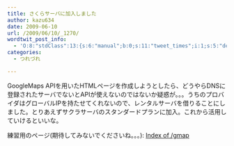 ```yaml
---
title: さくらサーバに加入しました
author: kazu634
date: 2009-06-10
url: /2009/06/10/_1270/
wordtwit_post_info:
  - 'O:8:"stdClass":13:{s:6:"manual";b:0;s:11:"tweet_times";i:1;s:5:"delay";i:0;s:7:"enabled";i:1;s:10:"separation";s:2:"60";s:7:"version";s:3:"3.7";s:14:"tweet_template";b:0;s:6:"status";i:2;s:6:"result";a:0:{}s:13:"tweet_counter";i:2;s:13:"tweet_log_ids";a:1:{i:0;i:4651;}s:9:"hash_tags";a:0:{}s:8:"accounts";a:1:{i:0;s:7:"kazu634";}}'
categories:
  - つれづれ

---
```

<div class="section">
<p>
    GoogleMaps APIを用いたHTMLページを作成しようとしたら、どうやらDNSに登録されたサーバでないとAPIが使えないのではないか疑惑が。。。うちのプロバイダはグローバルIPを持たせてくれないので、レンタルサーバを借りることにしました。とりあえずサクラサーバのスタンダードプランに加入。これから活用していけるといいな。
</p>
  
<p>
    練習用のページ(期待してみないでくださいね。。。): <a href="http://simoom634.sakura.ne.jp/gmap/" onclick="__gaTracker('send', 'event', 'outbound-article', 'http://simoom634.sakura.ne.jp/gmap/', 'Index of /gmap');" target="_blank">Index of /gmap</a>
</p>
</div>
